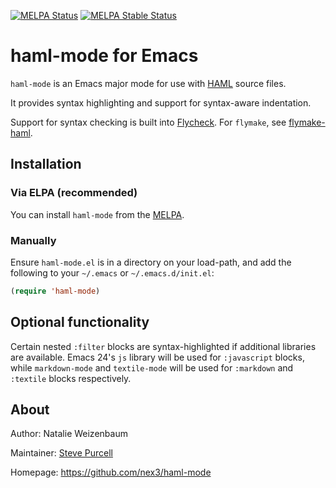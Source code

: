 [![MELPA Status](http://melpa.org/packages/haml-mode-badge.svg)](http://melpa.org/#/haml-mode)
[![MELPA Stable Status](http://stable.melpa.org/packages/haml-mode-badge.svg)](http://stable.melpa.org/#/haml-mode)
# haml-mode for Emacs

`haml-mode` is an Emacs major mode for use with
[HAML](http://haml.info/) source files.

It provides syntax highlighting and support for syntax-aware
indentation.

Support for syntax checking is built into [Flycheck](https://github.com/flycheck/flycheck).
For `flymake`, see [flymake-haml](https://github.com/purcell/flymake-haml).

## Installation

### Via ELPA (recommended)

You can install `haml-mode` from the
[MELPA](http://melpa.org).

### Manually

Ensure `haml-mode.el` is in a directory on your load-path, and
add the following to your `~/.emacs` or `~/.emacs.d/init.el`:

``` lisp
(require 'haml-mode)
```

## Optional functionality

Certain nested `:filter` blocks are syntax-highlighted if additional
libraries are available. Emacs 24's `js` library will be used for
`:javascript` blocks, while `markdown-mode` and `textile-mode` will be
used for `:markdown` and `:textile` blocks respectively.


## About

Author: Natalie Weizenbaum

Maintainer: [Steve Purcell](https://github.com/purcell) <steve at sanityinc dot com>

Homepage: https://github.com/nex3/haml-mode
